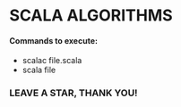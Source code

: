 # SCALA ALGORITHMS 

#### Commands to execute:

- scalac file.scala
- scala file


### LEAVE A STAR, THANK YOU!
